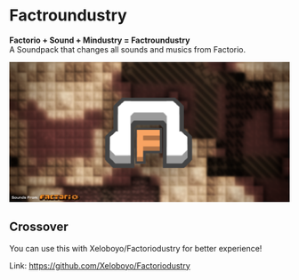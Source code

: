 # Factroundustry
**Factorio + Sound + Mindustry = Factroundustry**       
A Soundpack that changes all sounds and musics from Factorio.

![Logo](preview.png)

## Crossover
You can use this with Xeloboyo/Factoriodustry for better experience!

Link: https://github.com/Xeloboyo/Factoriodustry
